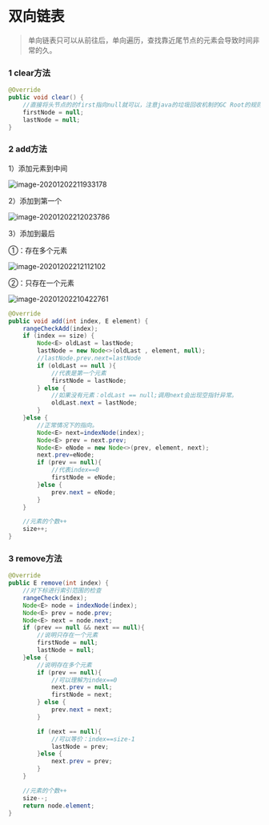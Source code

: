 # 双向链表

> 单向链表只可以从前往后，单向遍历，查找靠近尾节点的元素会导致时间非常的久。

### 1 clear方法

```java
@Override
public void clear() {
    //直接将头节点的的first指向null就可以，注意java的垃圾回收机制的GC Root的规则。
    firstNode = null;
    lastNode = null;
}
```

### 2 add方法

1）添加元素到中间

![image-20201202211933178](https://gitee.com/code1997/blog-image/raw/master/lianshang/images/image-20201202211933178.png)

2）添加到第一个

![image-20201202212023786](https://gitee.com/code1997/blog-image/raw/master/lianshang/images/image-20201202212023786.png)



3）添加到最后

①：存在多个元素

![image-20201202212112102](https://gitee.com/code1997/blog-image/raw/master/lianshang/images/image-20201202212112102.png)

②：只存在一个元素

![image-20201202210422761](https://gitee.com/code1997/blog-image/raw/master/lianshang/images/image-20201202210422761.png)

```java
@Override
public void add(int index, E element) {
    rangeCheckAdd(index);
    if (index == size) {
        Node<E> oldLast = lastNode;
        lastNode = new Node<>(oldLast , element, null);
        //lastNode.prev.next=lastNode
        if (oldLast == null ){
            //代表是第一个元素
            firstNode = lastNode;
        } else {
            //如果没有元素：oldLast == null;调用next会出现空指针异常。
            oldLast.next = lastNode;
        }
    }else {
        //正常情况下的指向。
        Node<E> next=indexNode(index);
        Node<E> prev = next.prev;
        Node<E> eNode = new Node<>(prev, element, next);
        next.prev=eNode;
        if (prev == null){
            //代表index==0
            firstNode = eNode;
        }else {
            prev.next = eNode;
        }
    }

    //元素的个数++
    size++;
}
```

### 3 remove方法

```java
@Override
public E remove(int index) {
    //对下标进行索引范围的检查
    rangeCheck(index);
    Node<E> node = indexNode(index);
    Node<E> prev = node.prev;
    Node<E> next = node.next;
    if (prev == null && next == null){
        //说明只存在一个元素
        firstNode = null;
        lastNode = null;
    }else {
        //说明存在多个元素
        if (prev == null){
            //可以理解为index==0
            next.prev = null;
            firstNode = next;
        } else {
            prev.next = next;
        }

        if (next == null){
            //可以等价：index==size-1
            lastNode = prev;
        }else {
            next.prev = prev;
        }
    }

    //元素的个数++
    size--;
    return node.element;
}
```

